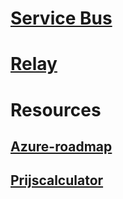 # [Service Bus](/azure/service-bus-messaging)
# [Relay](/azure/service-bus-relay)
# Resources
## [Azure-roadmap](https://azure.microsoft.com/roadmap/?category=enterprise-integration)
## [Prijscalculator](https://azure.microsoft.com/pricing/calculator/)

